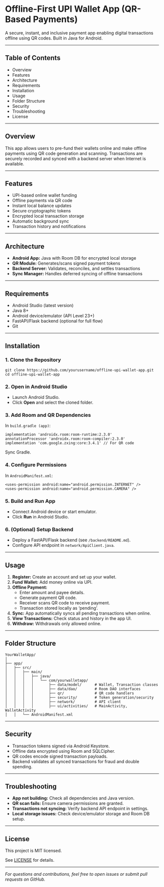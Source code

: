 # Offline-First UPI Wallet App (QR-Based Payments)

A secure, instant, and inclusive payment app enabling digital transactions offline using QR codes. Built in Java for Android.

---

## Table of Contents

- Overview
- Features
- Architecture
- Requirements
- Installation
- Usage
- Folder Structure
- Security
- Troubleshooting
- License

---

## Overview

This app allows users to pre-fund their wallets online and make offline payments using QR code generation and scanning. Transactions are securely recorded and synced with a backend server when Internet is available.

---

## Features

- UPI-based online wallet funding
- Offline payments via QR code
- Instant local balance updates
- Secure cryptographic tokens
- Encrypted local transaction storage
- Automatic background sync
- Transaction history and notifications

---

## Architecture

- **Android App:** Java with Room DB for encrypted local storage
- **QR Module:** Generates/scans signed payment tokens
- **Backend Server:** Validates, reconciles, and settles transactions
- **Sync Manager:** Handles deferred syncing of offline transactions

---

## Requirements

- Android Studio (latest version)
- Java 8+
- Android device/emulator (API Level 23+)
- FastAPI/Flask backend (optional for full flow)
- Git

---

## Installation

### 1. Clone the Repository

```
git clone https://github.com/yourusername/offline-upi-wallet-app.git
cd offline-upi-wallet-app
```

### 2. Open in Android Studio

- Launch Android Studio.
- Click **Open** and select the cloned folder.

### 3. Add Room and QR Dependencies

In `build.gradle (app)`:

```
implementation 'androidx.room:room-runtime:2.3.0'
annotationProcessor 'androidx.room:room-compiler:2.3.0'
implementation 'com.google.zxing:core:3.4.1' // For QR code
```

Sync Gradle.

### 4. Configure Permissions

In `AndroidManifest.xml`:

```
<uses-permission android:name="android.permission.INTERNET" />
<uses-permission android:name="android.permission.CAMERA" />
```

### 5. Build and Run App

- Connect Android device or start emulator.
- Click **Run** in Android Studio.

### 6. (Optional) Setup Backend

- Deploy a FastAPI/Flask backend (see `/backend/README.md`).
- Configure API endpoint in `network/ApiClient.java`.

---

## Usage

1. **Register:** Create an account and set up your wallet.
2. **Fund Wallet:** Add money online via UPI.
3. **Offline Payment:**
   - Enter amount and payee details.
   - Generate payment QR code.
   - Receiver scans QR code to receive payment.
   - Transaction stored locally as ‘pending’.
4. **Sync:** App automatically syncs all pending transactions when online.
5. **View Transactions:** Check status and history in the app UI.
6. **Withdraw:** Withdrawals only allowed online.

---

## Folder Structure

```
YourWalletApp/
│
├── app/
│   ├── src/
│   │   ├── main/
│   │   │   ├── java/
│   │   │   │   └── com/yourwalletapp/
│   │   │   │       ├── data/model/      # Wallet, Transaction classes
│   │   │   │       ├── data/dao/        # Room DAO interfaces
│   │   │   │       ├── qr/              # QR code handlers
│   │   │   │       ├── security/        # Token generation/security
│   │   │   │       ├── network/         # API client
│   │   │   │       ├── ui/activities/   # MainActivity, WalletActivity
│   │   └── AndroidManifest.xml
```

---

## Security

- Transaction tokens signed via Android Keystore.
- Offline data encrypted using Room and SQLCipher.
- QR codes encode signed transaction payloads.
- Backend validates all synced transactions for fraud and double spending.

---

## Troubleshooting

- **App not building:** Check all dependencies and Java version.
- **QR scan fails:** Ensure camera permissions are granted.
- **Transactions not syncing:** Verify backend API endpoint in settings.
- **Local storage issues:** Check device/emulator storage and Room DB setup.

---

## License

This project is MIT licensed.

See [LICENSE](LICENSE) for details.

---

_For questions and contributions, feel free to open issues or submit pull requests on GitHub._
